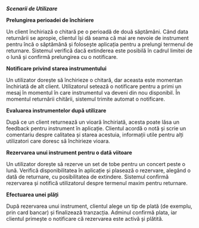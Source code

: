 _**Scenarii de Utilizare**_

**Prelungirea perioadei de închiriere**

Un client închiriază o chitară pe o perioadă de două săptămâni. Când data returnării se apropie, clientul își dă seama că mai are nevoie de instrument pentru încă o săptămână și folosește aplicația pentru a prelungi termenul de returnare. Sistemul verifică dacă extinderea este posibilă în cadrul limitei de o lună și confirmă prelungirea cu o notificare.

**Notificare privind starea instrumentului**

Un utilizator dorește să închirieze  o chitară, dar aceasta este momentan închiriată de alt client. Utilizatorul setează o notificare pentru a primi un mesaj în momentul în care instrumentul va deveni din nou disponibil. În momentul returnării chitării, sistemul trimite automat o notificare.

**Evaluarea instrumentelor după utilizare**

După ce un client returnează un vioară închiriată, acesta poate lăsa un feedback pentru instrument în aplicație. Clientul acordă o notă și scrie un comentariu despre calitatea și starea acestuia, informații utile pentru alți utilizatori care doresc să închirieze vioara.

**Rezervarea unui instrument pentru o dată viitoare**

Un utilizator dorește să rezerve un set de tobe pentru un concert peste o lună. Verifică disponibilitatea în aplicație și plasează o rezervare, alegând o dată de returnare, cu posibilitatea de extindere. Sistemul confirmă rezervarea și notifică utilizatorul despre termenul maxim pentru returnare.

**Efectuarea unei plăți**

După rezervarea unui instrument, clientul alege un tip de plată (de exemplu, prin card bancar) și finalizează tranzacția. Adminul confirmă plata, iar clientul primește o notificare că rezervarea este activă și plătită.
